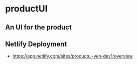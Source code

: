 # productUI

## An UI for the product


## Netlify Deployment

- https://app.netlify.com/sites/productui-yen-dev1/overview